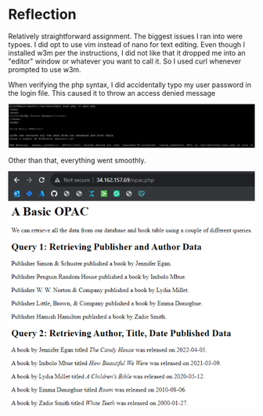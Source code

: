# Reflection
Relatively straightforward assignment. The biggest issues I ran into were typoes.
I did opt to use vim instead of nano for text editing. Even though I installed
w3m per the instructions, I did not like that it dropped me into an "editor" window
or whatever you want to call it. So I used curl whenever prompted to use w3m.

When verifying the php syntax, I did accidentally typo my user password in the login
file. This caused it to throw an access denied message

![Alt text](/img/typo.png)

Other than that, everything went smoothly.

![Alt text](/img/opacInit.png)